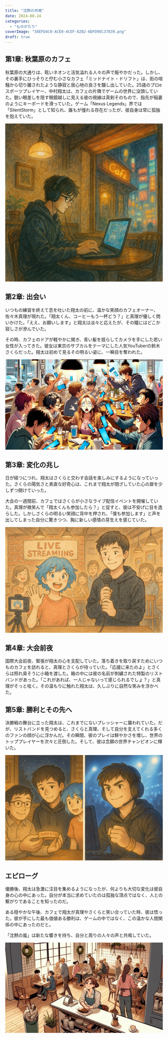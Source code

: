 ```yaml
---
title: "沈黙の共鳴"
date: 2024-08-24
categories: 
  - "ものがたり"
coverImage: "38EFD4C0-ACE0-4CEF-82B2-6DFD9EC37839.png"
draft: true
---
```


## 第1章: 秋葉原のカフェ

  
秋葉原の大通りは、眩いネオンと活気溢れる人々の声で賑やかだった。しかし、その裏手にひっそりと佇む小さなカフェ「ミッドナイト・ドリフト」は、街の喧騒から切り離されたような静寂と居心地の良さを醸し出していた。25歳のプロeスポーツプレイヤー、中村翔太は、カフェの片隅でゲームの世界に没頭していた。鋭い眼差しを隠す眼鏡越しに見える彼の視線は真剣そのもので、指先が稲妻のようにキーボードを滑っていた。ゲーム「Nexus Legends」界では「SilentStorm」として知られ、誰もが憧れる存在だったが、彼自身は常に孤独を抱えていた。

![](images/35A58DE5-B0C9-422D-A64A-CEEA9F8D9B2C.png)

## 第2章: 出会い

いつもの練習を終えて息を吐いた翔太の前に、温かな笑顔のカフェオーナー、佐々木真理が現れた。「翔太くん、コーヒーもう一杯どう？」と真理が優しく問いかけた。「ええ、お願いします」と翔太は淡々と応えたが、その瞳にはどこか寂しさが滲んでいた。

その時、カフェのドアが軽やかに開き、青い髪を揺らしてカメラを手にした若い女性が入ってきた。彼女は東京のサブカルをテーマにした人気YouTuberの鈴木さくらだった。翔太は初めて見るその明るい姿に、一瞬目を奪われた。

![](images/2-1-1024x585.jpeg)

## 第3章: 変化の兆し

日が経つにつれ、翔太はさくらと交わす会話を楽しみにするようになっていった。さくらの陽気さと素直な好奇心は、これまで翔太が閉ざしていた心の扉を少しずつ開けていった。

大会の一週間前、カフェではさくらが小さなライブ配信イベントを開催していた。真理が微笑んで「翔太くんも参加したら？」と促すと、彼は不安げに目を逸らした。しかしさくらの明るい笑顔に背中を押され、「僕も参加します」と声を出してしまった自分に驚きつつ、胸に新しい感情の芽生えを感じていた。

![](images/38EFD4C0-ACE0-4CEF-82B2-6DFD9EC37839-1024x683.png)

## 第4章: 大会前夜

  
国際大会前夜、緊張が翔太の心を支配していた。落ち着きを取り戻すためにいつものカフェを訪れると、真理とさくらが待っていた。「応援に来たのよ」とさくらは照れ臭そうに小箱を渡した。箱の中には彼の名前が刺繍された特製のリストバンドがあった。「これがあれば、一人じゃないって感じられるでしょ？」と真理がそっと呟く。その温もりに触れた翔太は、久しぶりに自然な笑みを浮かべた。

## 第5章: 勝利とその先へ

  
決勝戦の舞台に立った翔太は、これまでにないプレッシャーに襲われていた。だが、リストバンドを見つめると、さくらと真理、そして自分を支えてくれる多くのファンの顔が心に浮かんだ。その瞬間、彼のプレイは鮮やかさを増し、世界のトッププレイヤーを次々と圧倒した。そして、彼は念願の世界チャンピオンに輝いた。

![](images/C4A5F810-0B37-4C47-9EBD-0446DDDD863A-1024x683.png)

## エピローグ

優勝後、翔太は急激に注目を集めるようになったが、何よりも大切な変化は彼自身の心の中にあった。自分が本当に求めていたのは孤独な頂点ではなく、人との繋がりであることを知ったのだ。

ある穏やかな午後、カフェで翔太が真理やさくらと笑い合っていた時、彼は悟った。彼が手にした最も価値ある勝利は、ゲームの中ではなく、この温かな人間関係の中にあったのだと。

「沈黙の嵐」は新たな響きを持ち、自分と周りの人々の声と共鳴していた。

![](images/4-1-1024x585.jpeg)
